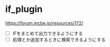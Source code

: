 # if_plugin
https://forum.mcbe.jp/resources/172/
    
- [ ] IFをまとめて出力できるようにする  
- [ ] 処理とか追加するときに検索できるようにする
